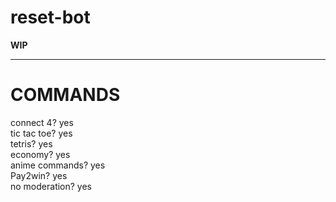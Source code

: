 # reset-bot

**WIP**

<!-- show banner here -->

<hr>

# COMMANDS

connect 4? yes <br>
tic tac toe? yes <br>
tetris? yes <br>
economy? yes <br>
anime commands? yes <br>
Pay2win? yes <br>
no moderation? yes <br>
